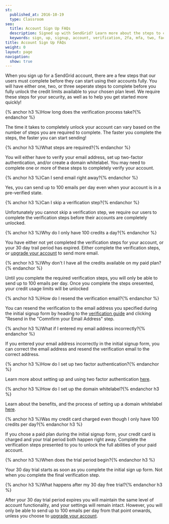 ```yaml
---
st:
  published_at: 2016-10-19
  type: Classroom
seo:
  title: Account Sign Up FAQs
  description: Signed up with SendGrid? Learn more about the steps to complete first...
  keywords: sign, up, signup, account, verification, 2fa, mfa, two, factor, authentication, auth, getting, started, paid, credits, unlock, verify, 100
title: Account Sign Up FAQs
weight: 0
layout: page
navigation:
  show: true
---
```


When you sign up for a SendGrid account, there are a few steps that our users must complete before they can start using their accounts fully. You will have either one, two, or three seperate steps to complete before you fully unlock the credit limits available to your chosen plan level. We require these steps for your security, as well as to help you get started more quickly! 


{% anchor h3 %}How long does the verification process take?{% endanchor %}

The time it takes to completely unlock your account can vary based on the number of steps you are required to complete. The faster you complete the steps, the faster you can start sending! 

{% anchor h3 %}What steps are required?{% endanchor %}

You will either have to verify your email address, set up two-factor authentication, and/or create a domain whitelabel. You may need to complete one or more of these steps to completely verify your account.

{% anchor h3 %}Can I send email right away?{% endanchor %}

Yes, you can send up to 100 emails per day even when your account is in a pre-verified state.  

{% anchor h3 %}Can I skip a verification step?{% endanchor %} 

Unfortunately you cannot skip a verification step, we require our users to complete the verification steps before their accounts are completely unlocked. 

{% anchor h3 %}Why do I only have 100 credits a day?{% endanchor %} 

You have either not yet completed the verification steps for your account, or your 30 day trail period has expired. Either complete the verification steps, or [upgrade your account](https://app.sendgrid.com/settings/billing) to send more email.

{% anchor h3 %}Why don't I have all the credits available on my paid plan?{% endanchor %}

Until you complete the required verification steps, you will only be able to send up to 100 emails per day. Once you complete the steps oresented, your credit usage limits will be unlocked

{% anchor h3 %}How do I resend the verification email?{% endanchor %}

You can resend the verification to the email address you specified during the initial signup form by heading to the [verification guide](https://app.sendgrid.com/guide) and clicking "Resend in the "Comnfirm your Email Address" step.

{% anchor h3 %}What if I entered my email address incorrectly?{% endanchor %} 

If you entered your email address incorrectly in the initial signup form, you can correct the email address and resend the verification email to the correct address.

{% anchor h3 %}How do I set up two factor authentication?{% endanchor %} 

Learn more about setting up and using two factor authentication [here]({{root_url}}/User_Guide/Settings/two_factor_authentication.html). 

{% anchor h3 %}How do I set up the domain whitelabel?{% endanchor h3 %} 

Learn about the benefits, and the process of setting up a domain whitelabel [here]({{root_url}}/Classroom/Basics/Whitelabel/setup_domain_whitelabel.html).

{% anchor h3 %}Was my credit card charged even though I only have 100 credits per day?{% endanchor h3 %}

If you chose a paid plan during the initial signup form, your credit card is charged and your trial period both happen right away. Complete the verification steps presented to you to unlock the full abilities of your paid account. 

{% anchor h3 %}When does the trial period begin?{% endanchor h3 %} 

Your 30 day trial starts as soon as you complete the initial sign up form. Not when you complete the final verification step.

{% anchor h3 %}What happens after my 30 day free trial?{% endanchor h3 %}

After your 30 day trial period expires you will maintain the same level of account functionality, and your settings will remain intact. However, you will only be able to send up to 100 emails per day from that point onwards, unless you choose to [upgrade your account](https://app.sendgrid.com/settings/billing). 
